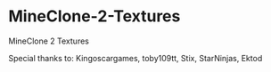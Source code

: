 # MineClone-2-Textures
MineClone 2 Textures

Special thanks to:
Kingoscargames,
toby109tt,
Stix,
StarNinjas,
Ektod
